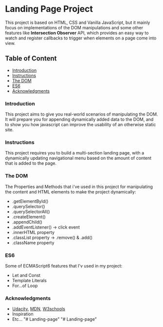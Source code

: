 # Landing Page Project

This project is based on HTML, CSS and Vanilla JavaScript, but it mainly focus on implementations of the DOM manipulations and some other features like **Intersection Observer** API, which provides an easy way to watch and register callbacks to trigger when elements on a page come into view.

## Table of Content

- [Introduction](#introduction)
- [Instructions](#instructions)
- [The DOM](#the-dom)
- [ES6](#es6)
- [Acknowledgments](#Acknowledgments)

### Introduction

This project aims to give you real-world scenarios of manipulating the DOM. It will prepare you for appending dynamically added data to the DOM, and to show you how javascript can improve the usability of an otherwise static site.

### Instructions

This project requires you to build a multi-section landing page, with a dynamically updating navigational menu based on the amount of content that is added to the page.

### The DOM

The Properties and Methods that i've used in this project for manipulating the content and HTML elements to make the project dynamically:

- .getElementById()
- .querySelector()
- .querySelectorAll()
- .createElement()
- .appendChild()
- .addEventListener() -> click event
- .innerHTML property
- .classList property -> .remove() & .add()
- .className property

### ES6

Some of ECMAScript6 features that I'v used in my project:

- Let and Const
- Template Literals
- For...of Loop

### Acknowledgments

- [Udacity](https://www.udacity.com/), [MDN](https://developer.mozilla.org/en-US/), [W3schools](https://www.w3schools.com/)
- Inspiration
- Etc...
"# Landing-page" 
"# Landing-page" 
